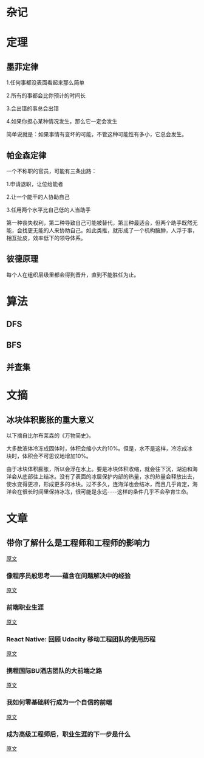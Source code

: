 # 杂记

# 定理

## 墨菲定律

1.任何事都没表面看起来那么简单

2.所有的事都会比你预计的时间长

3.会出错的事总会出错

4.如果你担心某种情况发生，那么它一定会发生

简单说就是：如果事情有变坏的可能，不管这种可能性有多小，它总会发生。

## 帕金森定律

一个不称职的官员，可能有三条出路：

1.申请退职，让位给能者

2.让一个能干的人协助自己

3.任用两个水平比自己低的人当助手

第一种丧失权利，第二种导致自己可能被替代，第三种最适合，但两个助手既然无能，会找更无能的人来协助自己。如此类推，就形成了一个机构臃肿，人浮于事，相互扯皮，效率低下的领导体系。

## 彼德原理

每个人在组织层级里都会得到晋升，直到不能胜任为止。

# 算法

## DFS

## BFS

## 并查集

# 文摘

## 冰块体积膨胀的重大意义

以下摘自比尔布莱森的《万物简史》。

大多数液体冷冻成固体时，体积会缩小大约10%。但是，水不是这样，冷冻成冰块时，体积会不可思议地增加10%。

由于冰块体积膨胀，所以会浮在水上。要是冰块体积收缩，就会往下沉，湖泊和海洋会从底部往上结冰。没有了表面的冰层保护内部的热量，水的热量会释放出去，使水变得更凉，形成更多的冰块。过不多久，连海洋也会结冰，而且几乎肯定，海洋会在很长时间里保持冰冻，很可能是永远----这样的条件几乎不会孕育生命。

# 文章

## 带你了解什么是工程师和工程师的影响力

[原文](https://mp.weixin.qq.com/s?__biz=MjM5MTA1MjAxMQ==&mid=2651229782&idx=1&sn=2d67393b1d8aac7762503b0c0fca291b&chksm=bd4957d28a3edec49ab86ce635a7b94fdf6e5c0bfbb22b58844817d51fcfd9e9668475bf5202&scene=38#wechat_redirect)

### 像程序员般思考——蕴含在问题解决中的经验

[原文](https://mp.weixin.qq.com/s?__biz=MjM5MTA1MjAxMQ==&mid=2651229711&idx=1&sn=e877ed0e143f0d1f15ae9f6c8a9abf7d&chksm=bd49578b8a3ede9de1ef886fbbbdc61e313ef0c94d7ad13ad7745fd2c31c0c162a48168cdaa0&scene=38#wechat_redirect)

### 前端职业生涯

[原文](https://mp.weixin.qq.com/s?__biz=MjM5MTA1MjAxMQ==&mid=2651229750&idx=2&sn=b14a9e64410731c921ea146e4664e137&chksm=bd4957b28a3edea45de7532a04c8165ab2baad085242fce250c006d2ae0acc36e07bf4f8ca1e&scene=38#wechat_redirect)

### React Native: 回顾 Udacity 移动工程团队的使用历程

[原文](https://mp.weixin.qq.com/s?__biz=MjM5MTA1MjAxMQ==&mid=2651229821&idx=2&sn=c13c2abfd89167d8aa02302bbb932f6f&chksm=bd4957f98a3edeef1646563c6fb1cecf08a5c31a44a131c86702df589300a9a4d0764e194bb2&scene=38#wechat_redirect)

### 携程国际BU酒店团队的大前端之路

[原文](https://mp.weixin.qq.com/s/Z3XLm4hPXoC8PcW1R78D8w)

### 我如何零基础转行成为一个自信的前端

[原文](https://mp.weixin.qq.com/s?__biz=MjM5MTA1MjAxMQ==&mid=2651230042&idx=1&sn=f476282272af5a8a661aef0b88bec479&chksm=bd4956de8a3edfc804f635a76cf94bf85224c5720fda0beb8a90c94e8c9c850f20e428f5b262&scene=38#wechat_redirect)

### 成为高级工程师后，职业生涯的下一步是什么

[原文](https://mp.weixin.qq.com/s/zTeFezA6CEVhseBvoniuzA)